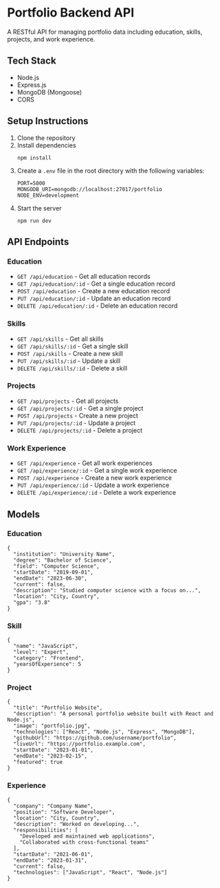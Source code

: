# Portfolio Backend API

A RESTful API for managing portfolio data including education, skills, projects, and work experience.

## Tech Stack

- Node.js
- Express.js
- MongoDB (Mongoose)
- CORS

## Setup Instructions

1. Clone the repository
2. Install dependencies
   ```
   npm install
   ```
3. Create a `.env` file in the root directory with the following variables:
   ```
   PORT=5000
   MONGODB_URI=mongodb://localhost:27017/portfolio
   NODE_ENV=development
   ```
4. Start the server
   ```
   npm run dev
   ```

## API Endpoints

### Education

- `GET /api/education` - Get all education records
- `GET /api/education/:id` - Get a single education record
- `POST /api/education` - Create a new education record
- `PUT /api/education/:id` - Update an education record
- `DELETE /api/education/:id` - Delete an education record

### Skills

- `GET /api/skills` - Get all skills
- `GET /api/skills/:id` - Get a single skill
- `POST /api/skills` - Create a new skill
- `PUT /api/skills/:id` - Update a skill
- `DELETE /api/skills/:id` - Delete a skill

### Projects

- `GET /api/projects` - Get all projects
- `GET /api/projects/:id` - Get a single project
- `POST /api/projects` - Create a new project
- `PUT /api/projects/:id` - Update a project
- `DELETE /api/projects/:id` - Delete a project

### Work Experience

- `GET /api/experience` - Get all work experiences
- `GET /api/experience/:id` - Get a single work experience
- `POST /api/experience` - Create a new work experience
- `PUT /api/experience/:id` - Update a work experience
- `DELETE /api/experience/:id` - Delete a work experience

## Models

### Education

```
{
  "institution": "University Name",
  "degree": "Bachelor of Science",
  "field": "Computer Science",
  "startDate": "2019-09-01",
  "endDate": "2023-06-30",
  "current": false,
  "description": "Studied computer science with a focus on...",
  "location": "City, Country",
  "gpa": "3.8"
}
```

### Skill

```
{
  "name": "JavaScript",
  "level": "Expert",
  "category": "Frontend",
  "yearsOfExperience": 5
}
```

### Project

```
{
  "title": "Portfolio Website",
  "description": "A personal portfolio website built with React and Node.js",
  "image": "portfolio.jpg",
  "technologies": ["React", "Node.js", "Express", "MongoDB"],
  "githubUrl": "https://github.com/username/portfolio",
  "liveUrl": "https://portfolio.example.com",
  "startDate": "2023-01-01",
  "endDate": "2023-02-15",
  "featured": true
}
```

### Experience

```
{
  "company": "Company Name",
  "position": "Software Developer",
  "location": "City, Country",
  "description": "Worked on developing...",
  "responsibilities": [
    "Developed and maintained web applications",
    "Collaborated with cross-functional teams"
  ],
  "startDate": "2021-06-01",
  "endDate": "2023-01-31",
  "current": false,
  "technologies": ["JavaScript", "React", "Node.js"]
}
``` 